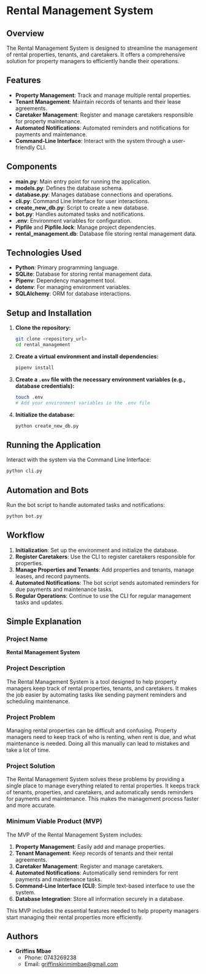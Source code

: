 
# Rental Management System

## Overview
The Rental Management System is designed to streamline the management of rental properties, tenants, and caretakers. It offers a comprehensive solution for property managers to efficiently handle their operations.

## Features
- **Property Management**: Track and manage multiple rental properties.
- **Tenant Management**: Maintain records of tenants and their lease agreements.
- **Caretaker Management**: Register and manage caretakers responsible for property maintenance.
- **Automated Notifications**: Automated reminders and notifications for payments and maintenance.
- **Command-Line Interface**: Interact with the system through a user-friendly CLI.

## Components
- **main.py**: Main entry point for running the application.
- **models.py**: Defines the database schema.
- **database.py**: Manages database connections and operations.
- **cli.py**: Command Line Interface for user interactions.
- **create_new_db.py**: Script to create a new database.
- **bot.py**: Handles automated tasks and notifications.
- **.env**: Environment variables for configuration.
- **Pipfile** and **Pipfile.lock**: Manage project dependencies.
- **rental_management.db**: Database file storing rental management data.

## Technologies Used
- **Python**: Primary programming language.
- **SQLite**: Database for storing rental management data.
- **Pipenv**: Dependency management tool.
- **dotenv**: For managing environment variables.
- **SQLAlchemy**: ORM for database interactions.

## Setup and Installation
1. **Clone the repository:**
   ```sh
   git clone <repository_url>
   cd rental_management
   ```
2. **Create a virtual environment and install dependencies:**
   ```sh
   pipenv install
   ```
3. **Create a `.env` file with the necessary environment variables (e.g., database credentials):**
   ```sh
   touch .env
   # Add your environment variables in the .env file
   ```
4. **Initialize the database:**
   ```sh
   python create_new_db.py
   ```

## Running the Application
Interact with the system via the Command Line Interface:
```sh
python cli.py
```

## Automation and Bots
Run the bot script to handle automated tasks and notifications:
```sh
python bot.py
```

## Workflow
1. **Initialization**: Set up the environment and initialize the database.
2. **Register Caretakers**: Use the CLI to register caretakers responsible for properties.
3. **Manage Properties and Tenants**: Add properties and tenants, manage leases, and record payments.
4. **Automated Notifications**: The bot script sends automated reminders for due payments and maintenance tasks.
5. **Regular Operations**: Continue to use the CLI for regular management tasks and updates.

## Simple Explanation

### Project Name
**Rental Management System**

### Project Description
The Rental Management System is a tool designed to help property managers keep track of rental properties, tenants, and caretakers. It makes the job easier by automating tasks like sending payment reminders and scheduling maintenance.

### Project Problem
Managing rental properties can be difficult and confusing. Property managers need to keep track of who is renting, when rent is due, and what maintenance is needed. Doing all this manually can lead to mistakes and take a lot of time.

### Project Solution
The Rental Management System solves these problems by providing a single place to manage everything related to rental properties. It keeps track of tenants, properties, and caretakers, and automatically sends reminders for payments and maintenance. This makes the management process faster and more accurate.

### Minimum Viable Product (MVP)
The MVP of the Rental Management System includes:
1. **Property Management**: Easily add and manage properties.
2. **Tenant Management**: Keep records of tenants and their rental agreements.
3. **Caretaker Management**: Register and manage caretakers.
4. **Automated Notifications**: Automatically send reminders for rent payments and maintenance tasks.
5. **Command-Line Interface (CLI)**: Simple text-based interface to use the system.
6. **Database Integration**: Store all information securely in a database.

This MVP includes the essential features needed to help property managers start managing their rental properties more efficiently.

## Authors
- **Griffins Mbae**
  - Phone: 0743269238
  - Email: griffinskirimimbae@gmail.com

